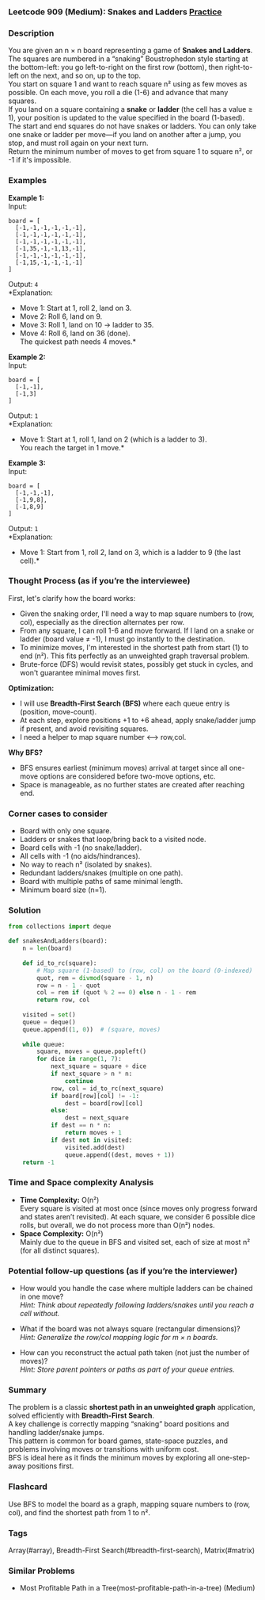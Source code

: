 ### Leetcode 909 (Medium): Snakes and Ladders [Practice](https://leetcode.com/problems/snakes-and-ladders)

### Description  
You are given an n × n board representing a game of **Snakes and Ladders**. The squares are numbered in a “snaking” Boustrophedon style starting at the bottom-left: you go left-to-right on the first row (bottom), then right-to-left on the next, and so on, up to the top.  
You start on square 1 and want to reach square n² using as few moves as possible. On each move, you roll a die (1-6) and advance that many squares.  
If you land on a square containing a **snake** or **ladder** (the cell has a value ≥ 1), your position is updated to the value specified in the board (1-based). The start and end squares do not have snakes or ladders. You can only take one snake or ladder per move—if you land on another after a jump, you stop, and must roll again on your next turn.  
Return the minimum number of moves to get from square 1 to square n², or -1 if it's impossible.

### Examples  

**Example 1:**  
Input:  
```
board = [
  [-1,-1,-1,-1,-1,-1],
  [-1,-1,-1,-1,-1,-1],
  [-1,-1,-1,-1,-1,-1],
  [-1,35,-1,-1,13,-1],
  [-1,-1,-1,-1,-1,-1],
  [-1,15,-1,-1,-1,-1]
]
```  
Output: `4`  
*Explanation:  
- Move 1: Start at 1, roll 2, land on 3.  
- Move 2: Roll 6, land on 9.  
- Move 3: Roll 1, land on 10 → ladder to 35.  
- Move 4: Roll 6, land on 36 (done).  
The quickest path needs 4 moves.*

**Example 2:**  
Input:  
```
board = [
  [-1,-1],
  [-1,3]
]
```  
Output: `1`  
*Explanation:  
- Move 1: Start at 1, roll 1, land on 2 (which is a ladder to 3).  
You reach the target in 1 move.*

**Example 3:**  
Input:  
```
board = [
  [-1,-1,-1],
  [-1,9,8],
  [-1,8,9]
]
```  
Output: `1`  
*Explanation:  
- Move 1: Start from 1, roll 2, land on 3, which is a ladder to 9 (the last cell).*

### Thought Process (as if you’re the interviewee)  
First, let's clarify how the board works:
- Given the snaking order, I'll need a way to map square numbers to (row, col), especially as the direction alternates per row.
- From any square, I can roll 1-6 and move forward. If I land on a snake or ladder (board value ≠ -1), I must go instantly to the destination.
- To minimize moves, I'm interested in the shortest path from start (1) to end (n²). This fits perfectly as an unweighted graph traversal problem.
- Brute-force (DFS) would revisit states, possibly get stuck in cycles, and won't guarantee minimal moves first.

**Optimization:**  
- I will use **Breadth-First Search (BFS)** where each queue entry is (position, move-count).
- At each step, explore positions +1 to +6 ahead, apply snake/ladder jump if present, and avoid revisiting squares.
- I need a helper to map square number ⟷ row,col.

**Why BFS?**  
- BFS ensures earliest (minimum moves) arrival at target since all one-move options are considered before two-move options, etc.  
- Space is manageable, as no further states are created after reaching end.

### Corner cases to consider  
- Board with only one square.
- Ladders or snakes that loop/bring back to a visited node.
- Board cells with -1 (no snake/ladder).
- All cells with -1 (no aids/hindrances).
- No way to reach n² (isolated by snakes).
- Redundant ladders/snakes (multiple on one path).
- Board with multiple paths of same minimal length.
- Minimum board size (n=1).

### Solution

```python
from collections import deque

def snakesAndLadders(board):
    n = len(board)
    
    def id_to_rc(square):
        # Map square (1-based) to (row, col) on the board (0-indexed)
        quot, rem = divmod(square - 1, n)
        row = n - 1 - quot
        col = rem if (quot % 2 == 0) else n - 1 - rem
        return row, col
    
    visited = set()
    queue = deque()
    queue.append((1, 0))  # (square, moves)
    
    while queue:
        square, moves = queue.popleft()
        for dice in range(1, 7):
            next_square = square + dice
            if next_square > n * n:
                continue
            row, col = id_to_rc(next_square)
            if board[row][col] != -1:
                dest = board[row][col]
            else:
                dest = next_square
            if dest == n * n:
                return moves + 1
            if dest not in visited:
                visited.add(dest)
                queue.append((dest, moves + 1))
    return -1
```

### Time and Space complexity Analysis  

- **Time Complexity:** O(n²)  
  Every square is visited at most once (since moves only progress forward and states aren’t revisited).
  At each square, we consider 6 possible dice rolls, but overall, we do not process more than O(n²) nodes.
- **Space Complexity:** O(n²)  
  Mainly due to the queue in BFS and visited set, each of size at most n² (for all distinct squares).

### Potential follow-up questions (as if you’re the interviewer)  

- How would you handle the case where multiple ladders can be chained in one move?  
  *Hint: Think about repeatedly following ladders/snakes until you reach a cell without.*

- What if the board was not always square (rectangular dimensions)?  
  *Hint: Generalize the row/col mapping logic for m × n boards.*

- How can you reconstruct the actual path taken (not just the number of moves)?  
  *Hint: Store parent pointers or paths as part of your queue entries.*

### Summary
The problem is a classic **shortest path in an unweighted graph** application, solved efficiently with **Breadth-First Search**.  
A key challenge is correctly mapping “snaking” board positions and handling ladder/snake jumps.  
This pattern is common for board games, state-space puzzles, and problems involving moves or transitions with uniform cost.  
BFS is ideal here as it finds the minimum moves by exploring all one-step-away positions first.


### Flashcard
Use BFS to model the board as a graph, mapping square numbers to (row, col), and find the shortest path from 1 to n².

### Tags
Array(#array), Breadth-First Search(#breadth-first-search), Matrix(#matrix)

### Similar Problems
- Most Profitable Path in a Tree(most-profitable-path-in-a-tree) (Medium)